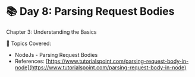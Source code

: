 # 📚 Day 8: Parsing Request Bodies

Chapter 3: Understanding the Basics

📖 Topics Covered:&#x20;

* NodeJs - Parsing Request Bodies
* References: [https://www.tutorialspoint.com/parsing-request-body-in-node](https://www.tutorialspoint.com/parsing-request-body-in-node)
